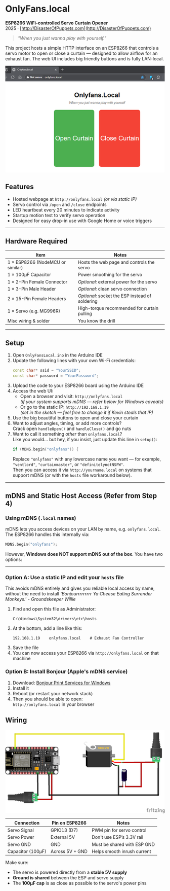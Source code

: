 # OnlyFans.local

**ESP8266 WiFi-controlled Servo Curtain Opener**  
2025 · [http://DisasterOfPuppets.com](http://DisasterOfPuppets.com)

> *"When you just wanna play with yourself."*

This project hosts a simple HTTP interface on an ESP8266 that controls a servo motor to open or close a curtain — designed to allow airflow for an exhaust fan. The web UI includes big friendly buttons and is fully LAN-local.

![Html_Preview](https://github.com/DisasterofPuppets/OnlyFans.local/blob/main/html.png)

## Features

- Hosted webpage at `http://onlyfans.local` *(or via static IP)*
- Servo control via `/open` and `/close` endpoints
- LED heartbeat every 20 minutes to indicate activity
- Startup motion test to verify servo operation
- Designed for easy drop-in use with Google Home or voice triggers

---

## Hardware Required

| Item                              | Notes                                            |
|-----------------------------------|--------------------------------------------------|
| 1 × ESP8266 (NodeMCU or similar) | Hosts the web page and controls the servo       |
| 1 × 100µF Capacitor               | Power smoothing for the servo                   |
| 1 × 2-Pin Female Connector        | *Optional:* external power for the servo        |
| 1 × 3-Pin Male Header             | *Optional:* clean servo connection              |
| 2 × 15-Pin Female Headers         | *Optional:* socket the ESP instead of soldering |
| 1 × Servo (e.g. MG996R)           | High-torque recommended for curtain pulling     |
| Misc wiring & solder              | You know the drill                              |

---

## Setup

1. Open `OnlyFansLocal.ino` in the Arduino IDE
2. Update the following lines with your own Wi-Fi credentials:
   ```cpp
   const char* ssid = "YourSSID";
   const char* password = "YourPassword";
3. Upload the code to your ESP8266 board using the Arduino IDE
4. Access the web UI:
   - Open a browser and visit: `http://onlyfans.local`  
     *(if your system supports mDNS — refer below for Windows caveats)*  
   - Or go to the static IP: `http://192.168.1.19`  
     *(set in the sketch — feel free to change it if Kevin steals that IP)*
5. Use the big beautiful buttons to open and close your curtain
6. Want to adjust angles, timing, or add more controls?  
   Crack open `handleOpen()` and `handleClose()` and go nuts
7. Want to call it something *other* than `onlyfans.local`?  
   Like you would... but hey, if you insist, just update this line in `setup()`:
   ```cpp
   if (MDNS.begin("onlyfans")) {
   ```
   Replace `"onlyfans"` with any lowercase name you want — for example, `"ventlord"`, `"curtainmaster"`, or `"definitelynotNSFW"`.  
   Then you can access it via `http://yourname.local` on systems that support mDNS (or with the `hosts` file workaround below).

---

## mDNS and Static Host Access (Refer from Step 4)

### Using mDNS (`.local` names)

mDNS lets you access devices on your LAN by name, e.g. `onlyfans.local`.  
The ESP8266 handles this internally via:

```cpp
MDNS.begin("onlyfans");
```

However, **Windows does NOT support mDNS out of the box**. You have two options:

---

### Option A: Use a static IP and edit your `hosts` file

This avoids mDNS entirely and gives you reliable local access by name, without the need to install 
*'Bonjourrrrrrrrr Ya Cheese Eating Surrender Monkeys.' - Groundskeeper Willie*

1. Find and open this file as Administrator:
   ```
   C:\Windows\System32\drivers\etc\hosts
   ```
2. At the bottom, add a line like this:
   ```
   192.168.1.19    onlyfans.local    # Exhaust Fan Controller
   ```
3. Save the file
4. You can now access your ESP8266 via `http://onlyfans.local` on that machine

### Option B: Install Bonjour (Apple's mDNS service)

1. Download: [Bonjour Print Services for Windows](https://support.apple.com/kb/DL999)
2. Install it
3. Reboot (or restart your network stack)
4. Then you should be able to open:  
   `http://onlyfans.local` in your browser


## Wiring

![Wiring Diagram](https://github.com/DisasterofPuppets/OnlyFans.local/blob/main/Wiring%20Diagram.png)

| Connection       | Pin on ESP8266 | Notes                        |
|------------------|----------------|------------------------------|
| Servo Signal     | GPIO13 (D7)    | PWM pin for servo control    |
| Servo Power      | External 5V    | Don't use ESP’s 3.3V rail    |
| Servo GND        | GND            | Must be shared with ESP GND  |
| Capacitor (100µF)| Across 5V + GND| Helps smooth inrush current  |

Make sure:
- The servo is powered directly from a **stable 5V supply**
- **Ground is shared** between the ESP and servo supply
- The **100µF cap** is as close as possible to the servo's power pins



